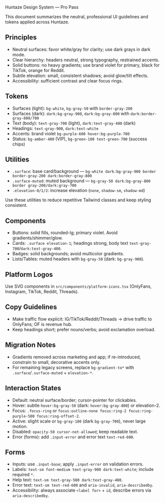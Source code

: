 Huntaze Design System — Pro Pass

This document summarizes the neutral, professional UI guidelines and tokens applied across Huntaze.

## Principles

- Neutral surfaces: favor white/gray for clarity; use dark grays in dark mode.
- Clear hierarchy: headers neutral, strong typography, restrained accents.
- Solid buttons: no heavy gradients; use brand violet for primary, black for TikTok, orange for Reddit.
- Subtle elevation: small, consistent shadows; avoid glow/tilt effects.
- Accessibility: sufficient contrast and clear focus rings.

## Tokens

- Surfaces (light): `bg-white`, `bg-gray-50` with `border-gray-200`
- Surfaces (dark): `dark:bg-gray-900`, `dark:bg-gray-800` with `dark:border-gray-800/700`
- Text (body): `text-gray-700` (light), `dark:text-gray-400` (dark)
- Headings: `text-gray-900`, `dark:text-white`
- Accents: brand violet `bg-purple-600 hover:bg-purple-700`
- Status: `bg-amber-400` (VIP), `bg-green-100 text-green-700` (success chips)

## Utilities

- `.surface`: base card/background — `bg-white dark:bg-gray-900 border border-gray-200 dark:border-gray-800`
- `.surface-muted`: muted background — `bg-gray-50 dark:bg-gray-800 border gray-200/dark:gray-700`
- `.elevation-0/1/2`: increase elevation (`none`, `shadow-sm`, `shadow-md`)

Use these utilities to reduce repetitive Tailwind classes and keep styling consistent.

## Components

- Buttons: solid fills, rounded-lg; primary violet. Avoid gradients/shimmer/glow.
- Cards: `.surface elevation-1`; headings strong, body text `text-gray-700`/`dark:text-gray-400`.
- Badges: solid backgrounds; avoid multicolor gradients.
- Lists/Tables: muted headers with `bg-gray-50` (dark: `bg-gray-900`).

## Platform Logos

Use SVG components in `src/components/platform-icons.tsx` (OnlyFans, Instagram, TikTok, Reddit, Threads).

## Copy Guidelines

- Make traffic flow explicit: IG/TikTok/Reddit/Threads → drive traffic to OnlyFans; OF is revenue hub.
- Keep headings short; prefer nouns/verbs; avoid exclamation overload.

## Migration Notes

- Gradients removed across marketing and app; if re-introduced, constrain to small, decorative accents only.
- For remaining legacy screens, replace `bg-gradient-to*` with `.surface`/`.surface-muted` + `elevation-*`.

## Interaction States

- Default: neutral surface/border; cursor-pointer for clickables.
- Hover: subtle `hover:bg-gray-50` (dark: `hover:bg-gray-800`) or elevation-2.
- Focus: `.focus-ring` or `focus:outline-none focus:ring-2 focus:ring-purple-500 focus:ring-offset-2`.
- Active: slight scale or `bg-gray-100` (dark `bg-gray-700`), never large motion.
- Disabled: `opacity-50 cursor-not-allowed`; keep readable text.
- Error (forms): add `.input-error` and error text `text-red-600`.

## Forms

- Inputs: use `.input-base`; apply `.input-error` on validation errors.
- Labels: `text-sm font-medium text-gray-900 dark:text-white`; include required `*`.
- Help text: `text-sm text-gray-500 dark:text-gray-400`.
- Error text: `text-sm text-red-600` and `aria-invalid`, `aria-describedby`.
- Accessibility: always associate `<label for>` + `id`, describe errors via `aria-describedby`.
